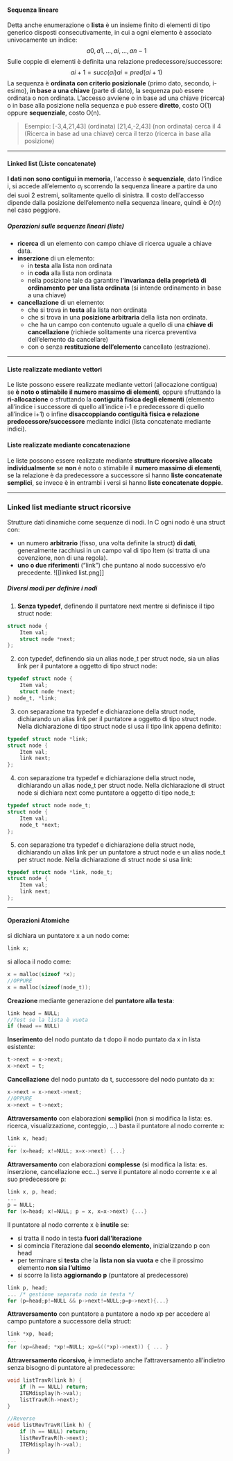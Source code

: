#### Sequenza lineare 
Detta anche enumerazione o **lista** è un insieme finito di elementi di tipo generico disposti consecutivamente, in cui a ogni elemento è associato univocamente un indice: 
$$a0 , a1 , … , ai , …, an-1$$
Sulle coppie di elementi è definita una relazione predecessore/successore: 
$$ai+1 = succ(ai ) ai = pred(ai+1)$$
La sequenza è **ordinata con criterio posizionale** (primo dato, secondo, i-esimo), **in base a una chiave** (parte di dato), la sequenza può essere ordinata o non ordinata.
L’accesso avviene o in base ad una chiave (ricerca) o in base alla posizione nella sequenza e può essere **diretto**, costo O(1) oppure **sequenziale**, costo O(n).
>Esempio: 
>	[-3,4,21,43] (ordinata)
>	[21,4,-2,43] (non ordinata)
>	cerca il 4 (Ricerca in base ad una chiave)
>	cerca il terzo (ricerca in base alla posizione)
---
#### Linked list (Liste concatenate)
**I dati non sono contigui in memoria**, l'accesso è **sequenziale**, dato l’indice i, si accede all’elemento $a_i$ scorrendo la sequenza lineare a partire da uno dei suoi 2 estremi, solitamente quello di sinistra.
Il costo dell’accesso dipende dalla posizione dell’elemento nella sequenza lineare, quindi è $O(n)$ nel caso peggiore.

##### Operazioni sulle sequenze lineari (liste)
- **ricerca** di un elemento con campo chiave di ricerca uguale a chiave data.
- **inserzione** di un elemento: 
	- in **testa** alla lista non ordinata 
	- in **coda** alla lista non ordinata 
	- nella posizione tale da garantire **l’invarianza della proprietà di ordinamento** **per una lista ordinata** (si intende ordinamento in base a una chiave)
- **cancellazione** di un elemento: 
	- che si trova in **testa** alla lista non ordinata 
	- che si trova in una **posizione arbitraria** della lista non ordinata.
	- che ha un campo con contenuto uguale a quello di una **chiave di cancellazione** (richiede solitamente una ricerca preventiva dell’elemento da cancellare) 
	- con o senza **restituzione dell’elemento** cancellato (estrazione). 
---
#### Liste realizzate mediante vettori
Le liste possono essere realizzate mediante vettori (allocazione contigua) se **è noto o stimabile il numero massimo di elementi**, oppure sfruttando la **ri-allocazione** o sfruttando la **contiguità fisica degli elementi** (elemento all’indice i successore di quello all’indice i-1 e predecessore di quello all’indice i+1) o infine **disaccoppiando contiguità fisica e relazione predecessore/successore** mediante indici (lista concatenate mediante indici).
#### Liste realizzate mediante concatenazione
Le liste possono essere realizzate mediante **strutture ricorsive allocate individualmente** se **non** è noto o stimabile il **numero massimo di elementi**, se la relazione è da predecessore a successore si hanno **liste concatenate semplici**, se invece è in entrambi i versi si hanno **liste concatenate doppie**.

---
### Linked list mediante struct ricorsive
Strutture dati dinamiche come sequenze di nodi. In C ogni nodo è una struct con: 
- un numero **arbitrario** (fisso, una volta definite la struct) **di dati**, generalmente racchiusi in un campo val di tipo Item (si tratta di una covenzione, non di una regola).
- **uno o due riferimenti** (“link”) che puntano al nodo successivo e/o precedente.
![[linked list.png]]
##### Diversi modi per definire i nodi
1. **Senza typedef**, definendo il puntatore next mentre si definisce il tipo struct node:
```c
struct node { 
	Item val; 
	struct node *next; 
};
```
2. con typedef, definendo sia un alias node_t per struct node, sia un alias link per il puntatore a oggetto di tipo struct node:
```c
typedef struct node { 
	Item val; 
	struct node *next; 
} node_t, *link;
```
3. con separazione tra typedef e dichiarazione della struct node, dichiarando un alias link per il puntatore a oggetto di tipo struct node.                                                                                Nella dichiarazione di tipo struct node si usa il tipo link appena definito:
```c
typedef struct node *link; 
struct node { 
	Item val; 
	link next; 
};
```
4. con separazione tra typedef e dichiarazione della struct node, dichiarando un alias node_t per struct node.                                                                                                                             Nella dichiarazione di struct node si dichiara next come puntatore a oggetto di tipo node_t:
```c
typedef struct node node_t; 
struct node { 
	Item val; 
	node_t *next; 
};
```
5. con separazione tra typedef e dichiarazione della struct node, dichiarando un alias link per un puntatore a struct node e un alias node_t per struct node. Nella dichiarazione di struct node si usa link:
```c
typedef struct node *link, node_t; 
struct node { 
	Item val; 
	link next; 
};
```
---
#### Operazioni Atomiche
si dichiara un puntatore x a un nodo come:
```c
link x; 
```
si alloca il nodo come:
```c
x = malloc(sizeof *x); 
//OPPURE
x = malloc(sizeof(node_t));
```
**Creazione** mediante generazione del **puntatore alla testa**: 
```c
link head = NULL; 
//Test se la lista è vuota 
if (head == NULL)
```
**Inserimento** del nodo puntato da t dopo il nodo puntato da x in lista esistente:
```c
t->next = x->next; 
x->next = t;
```
**Cancellazione** del nodo puntato da t, successore del nodo puntato da x:
```c
x->next = x->next->next;
//OPPURE
x->next = t->next;
```
**Attraversamento** con elaborazioni **semplici** (non si modifica la lista: es. ricerca, visualizzazione, conteggio, …) basta il puntatore al nodo corrente x:
```c
link x, head; 
... 
for (x=head; x!=NULL; x=x->next) {...}
```
**Attraversamento** con elaborazioni **complesse** (si modifica la lista: es. inserzione, cancellazione ecc...) serve il puntatore al nodo corrente x e al suo predecessore p:
```c
link x, p, head; 
... 
p = NULL; 
for (x=head; x!=NULL; p = x, x=x->next) {...}
```
Il puntatore al nodo corrente x è **inutile** se: 
- si tratta il nodo in testa **fuori dall’iterazione** 
- si comincia l’iterazione dal **secondo elemento,** inizializzando p con head 
- per terminare si **testa** che la **lista non sia vuota** e che il prossimo elemento **non sia l’ultimo** 
- si scorre la lista **aggiornando p** (puntatore al predecessore)
```c
link p, head; 
... /* gestione separata nodo in testa */ 
for (p=head;p!=NULL && p->next!=NULL;p=p->next){...}
```
**Attraversamento** con puntatore a puntatore a nodo xp per accedere al campo puntatore a successore della struct:
```c
link *xp, head; 
... 
for (xp=&head; *xp!=NULL; xp=&((*xp)->next)) { ... }
```
**Attraversamento ricorsivo**, è immediato anche l’attraversamento all’indietro senza bisogno di puntatore al predecessore:
```c
void listTravR(link h) { 
	if (h == NULL) return; 
	ITEMdisplay(h->val); 
	listTravR(h->next); 
}

//Reverse
void listRevTravR(link h) { 
	if (h == NULL) return; 
	listRevTravR(h->next); 
	ITEMdisplay(h->val); 
}
```